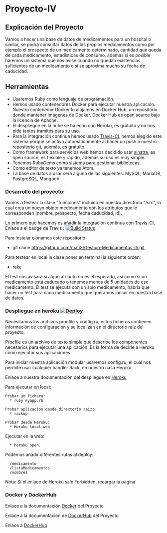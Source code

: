 # Proyecto-IV

## Explicación del Proyecto

Vamos a hacer una base de datos de medicamentos para un hospital o similar, se podrá consultar datos de los propios medicamentos como por ejemplo el prospecto de un medicamento determinado, cantidad que queda de cada medicamento, estadísticas de consumo, ademas si es posible haremos un sistema que nos avise cuando no quedan existencias suficientes de un medicamento o si se aproxima mucho su fecha de caducidad.

## Herramientas

* Usaremos Ruby como lenguaje de programación.
* Hemos usado contenedores Docker para ejecutar nuestra aplicación. Nuestro contenedor Docker lo alojamos en Docker Hub, un repositorio donde mantener imágenes de Docker. Docker Hub es open source bajo la licencia de Apache.
* El despliegue en la nube se ha echo con Heroku, es gratuito y no nos pide tantos tramites para su uso.
* Para la integración continua hemos usado [Travis-CI](https://travis-ci.com/), hemos elegido este sistema porque se activa automáticamente al hacer un push a nuestro repositorio git, además, es gratuito.
* Como framework para servicios web hemos decidido usar [sinatra](http://sinatrarb.com/), es open source, es flexible y rápido, además su uso es muy simple.
* Tenemos RubyGems como sistema para gestionar bibliotecas.
* Como editor de texto ya tenemos Atom.
* La base de datos a usar será alguna de las siguientes: MySQL, MariaDB, PostgreSQL, Mongodb .

### Desarrollo del proyecto:

Vamos a testear la clase "funciones" incluida en nuestro directorio "/src", la cual crea un nuevo objeto medicamento con los atributos que le corresponden (nombre, prospecto, fecha caducidad, id).

Lo primero que hacemos es añadir la integración continua con [Travis-CI](https://travis-ci.com/), Enlace a el badge de Travis : [![Build Status](https://travis-ci.com/mati3/Gestion-Medicamentos-IV.svg?branch=master)](https://travis-ci.com/mati3/Gestion-Medicamentos-IV)

Para instalar clonamos este repositorio

  * git clone https://github.com/mati3/Gestion-Medicamentos-IV.git

Para testear en local la clase poner en terminal la siguiente orden:

  * rake

El test nos avisará si algun atributo no es el esperado, asi como si un medicamento está caducado o tenemos menos de 5 unidades de ese medicamento. El test se ejecuta con un solo medicamento, habria que hacer un test para cada medicamento que queramos incluir en nuestra base de datos.

### Despliegue en heroku [![Deploy](https://www.herokucdn.com/deploy/button.svg)](https://app-gestion-medicamentos.herokuapp.com/)

Necesitamos los archivos procfile y config.ru, estos ficheros contienen información de configuración y se localizan en el directorio raíz del proyecto.

Procfile es un archivo de texto simple que describe los componentes necesarios para ejecutar una aplicación. Es la forma de decirle a Heroku cómo ejecutar sus aplicaciones.

Para iniciar nuestra aplicación modular usaremos config.ru, el cual nos permite usar cualquier handler Rack, en nuestro caso Heroku.

Enlace a nuestra documentación del despliegue en [Heroku](https://github.com/mati3/Gestion-Medicamentos-IV/blob/master/doc/heroku.md)

Para ejecutar en local:

    Probar un fichero:
      * ruby myapp.rb

    Probar aplicación desde directorio raiz:
      * rackup

    Probar desde Heroku:
      * Heroku local web

Ejecutar en la web:

      * heroku open.


Podemos añadir diferentes rutas al deploy:

      /medicamento
      /listaMedicamentos
      /nombres

Nota: Si el enlace de Heroku sale Forbidden, recargar la pagina.

### Docker y DockerHub

Enlace a la documentación [Docker](https://github.com/mati3/Gestion-Medicamentos-IV/blob/master/doc/docker.md) del Proyecto

Enlace a la documentación de [DockerHub](https://github.com/mati3/Gestion-Medicamentos-IV/blob/master/doc/docker-hub.md) del Proyecto

Enlace a [DockerHub](https://hub.docker.com/r/mati331/gestion-medicamentos-iv/)
